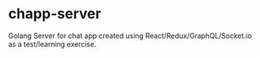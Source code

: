 # chapp-server
Golang Server for chat app created using React/Redux/GraphQL/Socket.io as a test/learning exercise.
